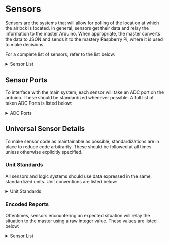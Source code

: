 ﻿# Sensors
Sensors are the systems that will allow for polling of the location at which the airlock is located. In general, sensors get their data and relay the information to the master Arduino. When appropriate, the master converts the data to JSON and sends it to the mastery Raspberry Pi, where it is used to make decisions. 

For a complete list of sensors, refer to the list below:
<details>
  <summary>Sensor List</summary>
  • <a href="co2-sensor">Gravity IR CO₂ Sensor</a> <br/>
  • <a href="o2-sensor">Grove O₂ Sensor</a><br/>
  • <a href="temperature-pressure-sensor">Temperature/Pressure Sensor</a><br/>
</details>

## Sensor Ports
To interface with the main system, each sensor will take an ADC port on the arduino. These should be standardized whenever possible. A full list of taken ADC Ports is listed below:


<details>
  <summary>ADC Ports</summary>
  • <b>AO</b>: CO₂ Sensor </br>
  • <b>A1</b>: O₂ Sensor </br>
  • <b>A3</b>: T/P Sensor </br>
</details>

## Universal Sensor Details
To make sensor code as maintainable as possible, standardizations are in place to reduce code arbitrarity. These should be followed at all times unless otherwise explicitly specified.

### Unit Standards
All sensors and logic systems should use data expressed in the same, standardized units. Unit conventions are listed below: 

<details>
  <summary>Unit Standards</summary>
  • <b>O2 Concentration</b>: Percentage (%)<br/>
  • <b>CO2 Concentration</b>: Parts per million (ppm)<br/>
  • <b>Temperature</b>: Degrees Celsius (°C)<br/>
  • <b>Pressure</b>: kiloPascals (kPa)
</details>

### Encoded Reports
Oftentimes, sensors encountering an expected situation will relay the situation to the master using a raw integer value. These values are listed below:

<details>
  <summary>Sensor List</summary>
  • <b>-555</b>: Generic error<br/>
  • <b>-600</b>: Preheating in progress<br/>
  • <b>-666</b>: Initialization Error
</details>

